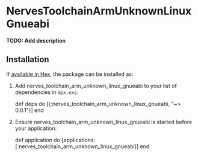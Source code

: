 # NervesToolchainArmUnknownLinuxGnueabi

**TODO: Add description**

## Installation

If [available in Hex](https://hex.pm/docs/publish), the package can be installed as:

  1. Add nerves_toolchain_arm_unknown_linux_gnueabi to your list of dependencies in `mix.exs`:

        def deps do
          [{:nerves_toolchain_arm_unknown_linux_gnueabi, "~> 0.0.1"}]
        end

  2. Ensure nerves_toolchain_arm_unknown_linux_gnueabi is started before your application:

        def application do
          [applications: [:nerves_toolchain_arm_unknown_linux_gnueabi]]
        end

